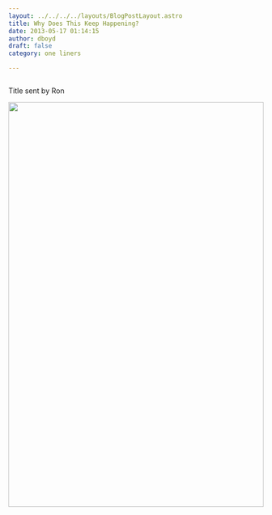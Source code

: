 ```yaml
---
layout: ../../../../layouts/BlogPostLayout.astro
title: Why Does This Keep Happening?
date: 2013-05-17 01:14:15
author: dboyd
draft: false
category: one liners

---
```

<!-- wp:image {"id":3054} -->
<figure class="wp-block-image"><img src="https://danaboyd.local/wp-content/uploads/2019/02/birdCouncil.jpg" alt="" class="wp-image-3054"/></figure>
<!-- /wp:image -->

<!-- wp:paragraph -->
<p>Title sent by Ron</p>
<!-- /wp:paragraph -->
<img
srcset="https://img.danaboyd.com/images/2013/05/birdCouncil_720.avif 720w, https://img.danaboyd.com/images/2013/05/birdCouncil_480.avif 480w"
sizes="(max-width: 720px) 100vw, (max-width: 480px) 100vw"
src="https://img.danaboyd.com/images/2013/05/birdCouncil.jpg"
alt=""
style="width: clamp(0px, 100%, 800px); height: auto;"
/>

